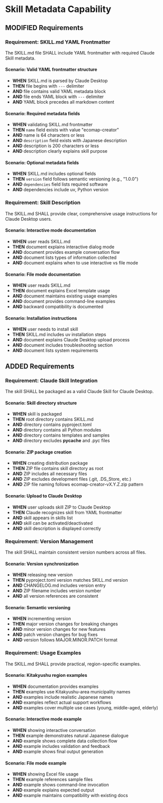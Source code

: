 # Skill Metadata Capability

## MODIFIED Requirements

### Requirement: SKILL.md YAML Frontmatter
The SKILL.md file SHALL include YAML frontmatter with required Claude Skill metadata.

#### Scenario: Valid YAML frontmatter structure
- **WHEN** SKILL.md is parsed by Claude Desktop
- **THEN** file begins with `---` delimiter
- **AND** file contains valid YAML metadata block
- **AND** file ends YAML block with `---` delimiter
- **AND** YAML block precedes all markdown content

#### Scenario: Required metadata fields
- **WHEN** validating SKILL.md frontmatter
- **THEN** `name` field exists with value "ecomap-creator"
- **AND** name is 64 characters or less
- **AND** `description` field exists with Japanese description
- **AND** description is 200 characters or less
- **AND** description clearly explains skill purpose

#### Scenario: Optional metadata fields
- **WHEN** SKILL.md includes optional fields
- **THEN** `version` field follows semantic versioning (e.g., "1.0.0")
- **AND** `dependencies` field lists required software
- **AND** dependencies include uv, Python version

### Requirement: Skill Description
The SKILL.md SHALL provide clear, comprehensive usage instructions for Claude Desktop users.

#### Scenario: Interactive mode documentation
- **WHEN** user reads SKILL.md
- **THEN** document explains interactive dialog mode
- **AND** document provides example conversation flow
- **AND** document lists types of information collected
- **AND** document explains when to use interactive vs file mode

#### Scenario: File mode documentation
- **WHEN** user reads SKILL.md
- **THEN** document explains Excel template usage
- **AND** document maintains existing usage examples
- **AND** document provides command-line examples
- **AND** backward compatibility is documented

#### Scenario: Installation instructions
- **WHEN** user needs to install skill
- **THEN** SKILL.md includes uv installation steps
- **AND** document explains Claude Desktop upload process
- **AND** document includes troubleshooting section
- **AND** document lists system requirements

## ADDED Requirements

### Requirement: Claude Skill Integration
The skill SHALL be packaged as a valid Claude Skill for Claude Desktop.

#### Scenario: Skill directory structure
- **WHEN** skill is packaged
- **THEN** root directory contains SKILL.md
- **AND** directory contains pyproject.toml
- **AND** directory contains all Python modules
- **AND** directory contains templates and samples
- **AND** directory excludes __pycache__ and .pyc files

#### Scenario: ZIP package creation
- **WHEN** creating distribution package
- **THEN** ZIP file contains skill directory as root
- **AND** ZIP includes all necessary files
- **AND** ZIP excludes development files (.git, .DS_Store, etc.)
- **AND** ZIP file naming follows ecomap-creator-vX.Y.Z.zip pattern

#### Scenario: Upload to Claude Desktop
- **WHEN** user uploads skill ZIP to Claude Desktop
- **THEN** Claude recognizes skill from YAML frontmatter
- **AND** skill appears in skills list
- **AND** skill can be activated/deactivated
- **AND** skill description is displayed correctly

### Requirement: Version Management
The skill SHALL maintain consistent version numbers across all files.

#### Scenario: Version synchronization
- **WHEN** releasing new version
- **THEN** pyproject.toml version matches SKILL.md version
- **AND** CHANGELOG.md includes version entry
- **AND** ZIP filename includes version number
- **AND** all version references are consistent

#### Scenario: Semantic versioning
- **WHEN** incrementing version
- **THEN** major version changes for breaking changes
- **AND** minor version changes for new features
- **AND** patch version changes for bug fixes
- **AND** version follows MAJOR.MINOR.PATCH format

### Requirement: Usage Examples
The SKILL.md SHALL provide practical, region-specific examples.

#### Scenario: Kitakyushu region examples
- **WHEN** documentation provides examples
- **THEN** examples use Kitakyushu-area municipality names
- **AND** examples include realistic Japanese names
- **AND** examples reflect actual support workflows
- **AND** examples cover multiple use cases (young, middle-aged, elderly)

#### Scenario: Interactive mode example
- **WHEN** showing interactive conversation
- **THEN** example demonstrates natural Japanese dialogue
- **AND** example shows complete data collection flow
- **AND** example includes validation and feedback
- **AND** example shows final output generation

#### Scenario: File mode example
- **WHEN** showing Excel file usage
- **THEN** example references sample files
- **AND** example shows command-line invocation
- **AND** example explains expected output
- **AND** example maintains compatibility with existing docs
